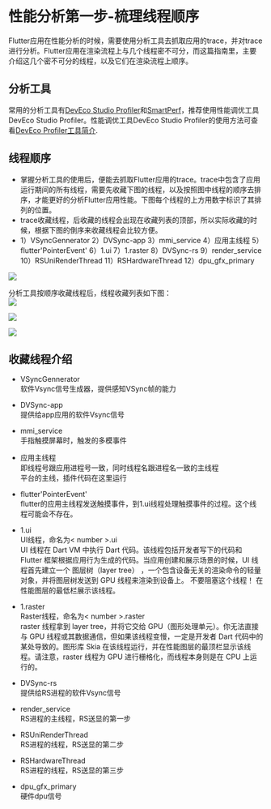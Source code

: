 # 性能分析第一步-梳理线程顺序

Flutter应用在性能分析的时候，需要使用分析工具去抓取应用的trace，并对trace进行分析。Flutter应用在渲染流程上与几个线程密不可分，而这篇指南里，主要介绍这几个密不可分的线程，以及它们在渲染流程上顺序。


## 分析工具
常用的分析工具有[DevEco Studio Profiler](https://developer.huawei.com/consumer/cn/download/)和[SmartPerf](https://gitee.com/openharmony-sig/smartperf)，推荐使用性能调优工具DevEco Studio Profiler。性能调优工具DevEco Studio Profiler的使用方法可查看[DevEco Profiler工具简介](https://developer.huawei.com/consumer/cn/doc/harmonyos-guides-V5/deep-recording-V5).


## 线程顺序
- 掌握分析工具的使用后，便能去抓取Flutter应用的trace。trace中包含了应用运行期间的所有线程，需要先收藏下图的线程，以及按照图中线程的顺序去排序，才能更好的分析Flutter应用性能。下图每个线程的上方用数字标识了其排列的位置。  
- trace收藏线程，后收藏的线程会出现在收藏列表的顶部，所以实际收藏的时候，根据下图的倒序来收藏线程会比较方便。  
- 1）VSyncGennerator 2）DVSync-app 3）mmi_service 4）应用主线程 5）flutter'PointerEvent' 6）1.ui 7）1.raster 8）DVSync-rs 9）render_service 10）RSUniRenderThread 11）RSHardwareThread 12）dpu_gfx_primary

![](../media/05/image-2-201.png)

分析工具按顺序收藏线程后，线程收藏列表如下图：  
![](../media/05/image-2-202.png)  

![](../media/05/image-2-203.png)  

![](../media/05/image-2-204.png)  


## 收藏线程介绍
- VSyncGennerator  
软件Vsync信号生成器，提供感知VSync帧的能力

- DVSync-app  
提供给app应用的软件Vsync信号

- mmi_service  
手指触摸屏幕时，触发的多模事件

- 应用主线程  
即线程号跟应用进程号一致，同时线程名跟进程名一致的主线程  
平台的主线，插件代码在这里运行

- flutter'PointerEvent'  
flutter的应用主线程发送触摸事件，到1.ui线程处理触摸事件的过程。这个线程可能会不存在。

- 1.ui  
UI线程，命名为< number >.ui  
UI 线程在 Dart VM 中执行 Dart 代码。该线程包括开发者写下的代码和 Flutter 框架根据应用行为生成的代码。当应用创建和展示场景的时候，UI 线程首先建立一个 图层树（layer tree） ，一个包含设备无关的渲染命令的轻量对象，并将图层树发送到 GPU 线程来渲染到设备上。 不要阻塞这个线程！ 在性能图层的最低栏展示该线程。

- 1.raster  
Raster线程，命名为< number >.raster  
raster 线程拿到 layer tree，并将它交给 GPU（图形处理单元）。你无法直接与 GPU 线程或其数据通信，但如果该线程变慢，一定是开发者 Dart 代码中的某处导致的。图形库 Skia 在该线程运行，并在性能图层的最顶栏显示该线程。请注意，raster 线程为 GPU 进行栅格化，而线程本身则是在 CPU 上运行的。

- DVSync-rs  
提供给RS进程的软件Vsync信号

- render_service  
RS进程的主线程，RS送显的第一步

- RSUniRenderThread  
RS进程的线程，RS送显的第二步

- RSHardwareThread  
RS进程的线程，RS送显的第三步

- dpu_gfx_primary  
硬件dpu信号
